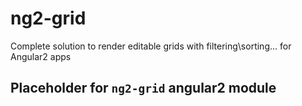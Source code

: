 # ng2-grid
Complete solution to render editable grids with filtering\sorting... for Angular2 apps

## Placeholder for `ng2-grid` angular2 module
